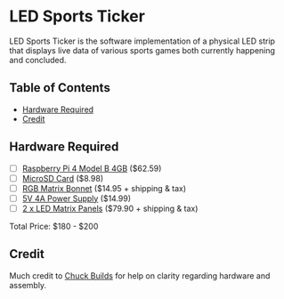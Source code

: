# LED Sports Ticker

LED Sports Ticker is the software implementation of a physical LED strip that displays live data of various sports games both currently happening and concluded.

## Table of Contents

- [Hardware Required](#hardware-required)
- [Credit](#credit)

## Hardware Required

- [ ] [Raspberry Pi 4 Model B 4GB](https://www.amazon.com/Raspberry-Model-2019-Quad-Bluetooth/dp/B07TC2BK1X?crid=KJD276J913DV&dib=eyJ2IjoiMSJ9.4wZGiZcG7IfVeIs8ylcbr1eJmnvE8oJid77PV7RQbtwZ9dKT65IvmkuFiGe-VJEWZwN_0SRzIOayyD_DM04lit8BfbptjkfsGDXHtM-RNdGpQo1nOiGN-kzXBW5vxXOvTzY_1oS1nqT3Jyx12fEC7Ywu0iRgsFFQhXJ-ueY7xw4R0-_gdUwbjnY_z4g-Az8HlIX-4B-ox5c8rCh5AxKdQ5Zyo-ZpDH93FvBYXHb7y0M.4Bd4e8S0FSHzjFTeL1prlyyrWiVBQTPks5g8UwLkXQ8&dib_tag=se&keywords=raspberry%2Bpi%2B4&qid=1748303777&sprefix=raspberry%2Bpi%2B4%2Caps%2C123&sr=8-1&th=1&linkCode=sl1&tag=chuckbuilds-20&linkId=b262a1adbfd46221d5a38343581a3ad5&language=en_US&ref_=as_li_ss_tl) ($62.59)
- [ ] [MicroSD Card](https://www.amazon.com/SanDisk-COMINU024966-16GB-microSD-Card/dp/B004KSMXVM) ($8.98)
- [ ] [RGB Matrix Bonnet](https://www.adafruit.com/product/3211) ($14.95 + shipping & tax)
- [ ] [5V 4A Power Supply](https://www.amazon.com/GOOKYO-Charger-Switching-Replacement-Adapter/dp/B0BD72BWBK) ($14.99)
- [ ] [2 x LED Matrix Panels](https://www.adafruit.com/product/2278?ref=chuck-builds.com) ($79.90 + shipping & tax)

Total Price: $180 - $200

## Credit

Much credit to [Chuck Builds](https://www.chuck-builds.com/led-matrix/) for help on clarity regarding hardware and assembly.
